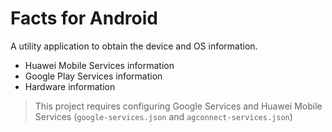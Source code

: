 # Facts for Android

A utility application to obtain the device and OS information.

* Huawei Mobile Services information
* Google Play Services information
* Hardware information

> This project requires configuring Google Services and Huawei Mobile Services (`google-services.json` and `agconnect-services.json`)
